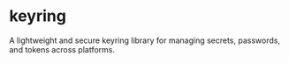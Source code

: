 # keyring
A lightweight and secure keyring library for managing secrets, passwords, and tokens across platforms.

